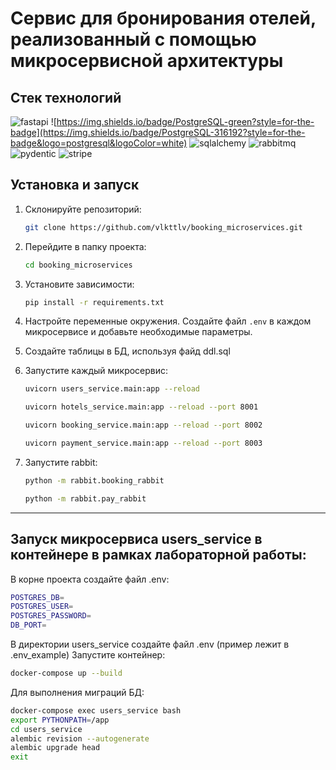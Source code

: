 # Сервис для бронирования отелей, реализованный с помощью микросервисной архитектуры


## Стек технологий


![fastapi](https://img.shields.io/badge/fastapi-109989?style=for-the-badge&logo=FASTAPI&logoColor=white)
![https://img.shields.io/badge/PostgreSQL-green?style=for-the-badge](https://img.shields.io/badge/PostgreSQL-316192?style=for-the-badge&logo=postgresql&logoColor=white)
![sqlalchemy](https://img.shields.io/badge/SQLAlchemy-red?style=for-the-badge)
![rabbitmq](https://img.shields.io/badge/rabbitmq-%23FF6600.svg?&style=for-the-badge&logo=rabbitmq&logoColor=white)
![pydentic](https://img.shields.io/badge/Pydantic-E92063?style=for-the-badge&logo=Pydantic&logoColor=white)
![stripe](https://img.shields.io/badge/Stripe-626CD9?style=for-the-badge&logo=Stripe&logoColor=white)

## Установка и запуск


1. Склонируйте репозиторий:
   ```bash
   git clone https://github.com/vlkttlv/booking_microservices.git
   ```
2. Перейдите в папку проекта:
   ```bash
   cd booking_microservices
   ```
3. Установите зависимости:
   ```bash
   pip install -r requirements.txt
   ```
4. Настройте переменные окружения. Создайте файл `.env` в каждом микросервисе и добавьте необходимые параметры.
   
5. Создайте таблицы в БД, используя файд ddl.sql

6. Запуcтите каждый микросервис:
   ```bash
   uvicorn users_service.main:app --reload
   ```
   ```bash
   uvicorn hotels_service.main:app --reload --port 8001
   ```
   ```bash
   uvicorn booking_service.main:app --reload --port 8002
   ```
   ```bash
   uvicorn payment_service.main:app --reload --port 8003
   ```
7. Запустите rabbit:
   ```bash
   python -m rabbit.booking_rabbit
   ```
   ```bash
   python -m rabbit.pay_rabbit
   ```

----
## Запуск микросервиса users_service в контейнере в рамках лабораторной работы:
В корне проекта создайте файл .env:
```bash
POSTGRES_DB=
POSTGRES_USER=
POSTGRES_PASSWORD=
DB_PORT=
```
В директории users_service создайте файл .env (пример лежит в .env_example)
Запустите контейнер:
```bash
docker-compose up --build
```
Для выполнения миграций БД:
```bash
docker-compose exec users_service bash
export PYTHONPATH=/app
cd users_service
alembic revision --autogenerate
alembic upgrade head
exit
```
